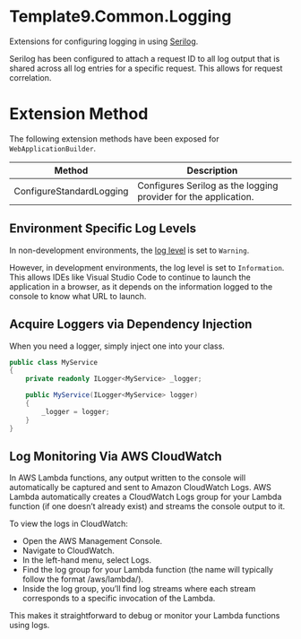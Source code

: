 # Template9.Common.Logging

Extensions for configuring logging in using [Serilog](https://serilog.net/).

Serilog has been configured to attach a request ID to all log output that is shared across all log entries for a specific request. This allows for request correlation.

# Extension Method

The following extension methods have been exposed for `WebApplicationBuilder`.

| Method                   | Description                                                     |
|--------------------------|-----------------------------------------------------------------|
| ConfigureStandardLogging | Configures Serilog as the logging provider for the application. |

## Environment Specific Log Levels

In non-development environments, the [log level](https://learn.microsoft.com/en-us/dotnet/api/microsoft.extensions.logging.loglevel?view=dotnet-plat-ext-8.0) is set to `Warning`.

However, in development environments, the log level is set to `Information`. This allows IDEs like Visual Studio Code to continue to launch the application in a browser, as it depends on the information logged to the console to know what URL to launch.

## Acquire Loggers via Dependency Injection

When you need a logger, simply inject one into your class.

```csharp
public class MyService
{
    private readonly ILogger<MyService> _logger;

    public MyService(ILogger<MyService> logger)
    {
        _logger = logger;
    }
}
```

## Log Monitoring Via AWS CloudWatch

In AWS Lambda functions, any output written to the console will automatically be captured and sent to Amazon CloudWatch Logs. AWS Lambda automatically creates a CloudWatch Logs group for your Lambda function (if one doesn’t already exist) and streams the console output to it.

To view the logs in CloudWatch:
- Open the AWS Management Console.
- Navigate to CloudWatch.
- In the left-hand menu, select Logs.
- Find the log group for your Lambda function (the name will typically follow the format /aws/lambda/<LambdaFunctionName>).
- Inside the log group, you’ll find log streams where each stream corresponds to a specific invocation of the Lambda.

This makes it straightforward to debug or monitor your Lambda functions using logs.